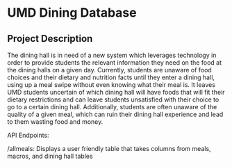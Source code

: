  # UMD Dining Database #
 
 ## Project Description ##

The dining hall is in need of a new system which leverages technology in order to provide students the relevant information they need on the food at the dining halls on a given day. Currently, students are unaware of food choices and their dietary and nutrition facts until they enter a dining hall, using up a meal swipe without even knowing what their meal is. It leaves UMD students uncertain of which dining hall will have foods that will fit their dietary restrictions and can leave students unsatisfied with their choice to go to a certain dining hall. Additionally, students are often unaware of the quality of a given meal, which can ruin their dining hall experience and lead to them wasting food and money.




API Endpoints:

/allmeals:
Displays a user friendly table that takes columns from meals, macros, and dining hall tables
